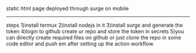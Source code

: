 static html page deployed through surge on mobile

------------------
steps
1)install termux
2)install nodejs in it
3)install surge and generate the token
4)login to github create ur repo and store the token in secrets
5)you can directly create required files on github or just clone the repo in some code editor and push em after setting up the action workflow.
